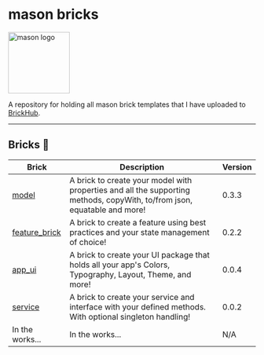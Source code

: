 # mason bricks

<p align="left">
<img src="https://raw.githubusercontent.com/felangel/mason/master/assets/mason_full.png" height="125" alt="mason logo" />
</p>

A repository for holding all mason brick templates that I have uploaded to [BrickHub](https://brickhub.dev/).

---

## Bricks 🧱

| Brick                                                            | Description                                                                                                              | Version |
| ---------------------------------------------------------------- | ------------------------------------------------------------------------------------------------------------------------ | ------- |
| [model](https://brickhub.dev/bricks/model/0.3.3)                 | A brick to create your model with properties and all the supporting methods, copyWith, to/from json, equatable and more! | 0.3.3   |
| [feature_brick](https://brickhub.dev/bricks/feature_brick/0.2.2) | A brick to create a feature using best practices and your state management of choice!                                    | 0.2.2   |
| [app_ui](https://brickhub.dev/bricks/app_ui/0.0.4)               | A brick to create your UI package that holds all your app's Colors, Typography, Layout, Theme, and more!                 | 0.0.4   |
| [service](https://brickhub.dev/bricks/service/0.0.2)             | A brick to create your service and interface with your defined methods. With optional singleton handling!                | 0.0.2   |
| In the works...                                                  | In the works...                                                                                                         | N/A     |
